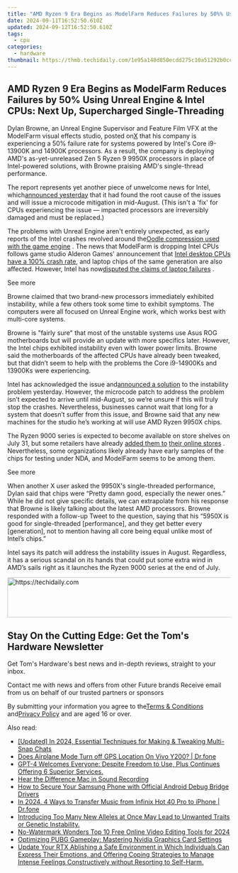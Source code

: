 ```yaml
---
title: "AMD Ryzen 9 Era Begins as ModelFarm Reduces Failures by 50%% Using Unreal Engine & Intel CPUs: Next Up, Supercharged Single-Threading!"
date: 2024-09-11T16:52:50.610Z
updated: 2024-09-12T16:52:50.610Z
tags:
  - cpu
categories:
  - hardware
thumbnail: https://thmb.techidaily.com/1e95a148d850ecdd275c10a51292b0ccb900f6b4eff5c9989165ba5b957b7575.jpg
---
```


## AMD Ryzen 9 Era Begins as ModelFarm Reduces Failures by 50% Using Unreal Engine & Intel CPUs: Next Up, Supercharged Single-Threading

Dylan Browne, an Unreal Engine Supervisor and Feature Film VFX at the ModelFarm visual effects studio, posted on[X](https://x.com/DylserX/status/1815688815996281128) that his company is experiencing a 50% failure rate for systems powered by Intel's Core i9-13900K and 14900K processors. As a result, the company is deploying AMD's as-yet-unreleased Zen 5 Ryzen 9 9950X processors in place of Intel-powered solutions, with Browne praising AMD's single-thread performance.  
  
 The report represents yet another piece of unwelcome news for Intel, which[announced yesterday](https://www.tomshardware.com/pc-components/cpus/intel-finally-announces-a-solution-for-cpu-crashing-errors-claims-elevated-voltages-are-the-root-cause-fix-coming-by-mid-august) that it had found the root cause of the issues and will issue a microcode mitigation in mid-August. (This isn't a 'fix' for CPUs experiencing the issue — impacted processors are irreversibly damaged and must be replaced.)  
  
 The problems with Unreal Engine aren't entirely unexpected, as early reports of the Intel crashes revolved around the[Oodle compression used with the game engine](https://www.tomshardware.com/pc-components/cpus/intel-continues-search-for-source-of-core-i9-chip-crashes-issues-statement-about-recommended-bios-settings-to-board-partners) . The news that ModelFarm is dropping Intel CPUs follows game studio Alderon Games' announcement that [Intel desktop CPUs have a 100% crash rate,](https://www.tomshardware.com/pc-components/cpus/game-publisher-claims-100-crash-rate-with-intel-cpus-alderon-games-says-company-sells-defective-13th-and-14th-gen-chips) and laptop chips of the same generation are also affected. However, Intel has now[disputed the claims of laptop failures](https://www.tomshardware.com/pc-components/cpus/intel-says-13th-and-14th-gen-mobile-cpus-are-crashing-but-not-due-to-the-same-bug-as-desktop-chips-chipmaker-blames-common-software-and-hardware-issues) .

 See more

 Browne claimed that two brand-new processors immediately exhibited instability, while a few others took some time to exhibit symptoms. The computers were all focused on Unreal Engine work, which works best with multi-core systems.  
  
 Browne is "fairly sure" that most of the unstable systems use Asus ROG motherboards but will provide an update with more specifics later. However, the Intel chips exhibited instability even with lower power limits. Browne said the motherboards of the affected CPUs have already been tweaked, but that didn’t seem to help with the problems the Core i9-14900Ks and 13900Ks were experiencing.  
  
 Intel has acknowledged the issue and[announced a solution](https://www.tomshardware.com/pc-components/cpus/intel-finally-announces-a-solution-for-cpu-crashing-errors-claims-elevated-voltages-are-the-root-cause-fix-coming-by-mid-august) to the instability problem yesterday. However, the microcode patch to address the problem isn’t expected to arrive until mid-August, so we’re unsure if this will truly stop the crashes. Nevertheless, businesses cannot wait that long for a system that doesn’t suffer from this issue, and Browne said that any new machines for the studio he’s working at will use AMD Ryzen 9950X chips.  
  
 The Ryzen 9000 series is expected to become available on store shelves on July 31, but some retailers have already [added them to](https://www.tomshardware.com/pc-components/cpus/amd-ryzen-9000-processors-prices-listed-by-french-retailer-european-ryzen-9-9900x-price-converts-to-nearly-dollar750#xenforo-comments-3850048) [their online stores](https://www.tomshardware.com/pc-components/cpus/amd-ryzen-9000-processors-prices-listed-by-french-retailer-european-ryzen-9-9900x-price-converts-to-nearly-dollar750#xenforo-comments-3850048) . Nevertheless, some organizations likely already have early samples of the chips for testing under NDA, and ModelFarm seems to be among them.

 See more

 When another X user asked the 9950X's single-threaded performance, Dylan said that chips were “Pretty damn good, especially the newer ones.” While he did not give specific details, we can extrapolate from his response that Browne is likely talking about the latest AMD processors. Browne responded with a follow-up Tweet to the question, saying that his “5950X is good for single-threaded \[performance\], and they get better every \[generation\], not to mention having all core being equal unlike most of Intel’s chips.”  
  
 Intel says its patch will address the instability issues in August. Regardless, it has a serious scandal on its hands that could put some extra wind in AMD’s sails right as it launches the Ryzen 9000 series at the end of July.

<!-- affiliate ads begin -->
<a href="https://unicoeye.pxf.io/c/5597632/2134490/18498" target="_top" id="2134490">
  <img src="//a.impactradius-go.com/display-ad/18498-2134490" border="0" alt="https://techidaily.com" width="728" height="90"/>
</a>
<img height="0" width="0" src="https://unicoeye.pxf.io/i/5597632/2134490/18498" style="position:absolute;visibility:hidden;" border="0" />
<!-- affiliate ads end -->

## Stay On the Cutting Edge: Get the Tom's Hardware Newsletter

 Get Tom's Hardware's best news and in-depth reviews, straight to your inbox.

 Contact me with news and offers from other Future brands  Receive email from us on behalf of our trusted partners or sponsors

 By submitting your information you agree to the[Terms & Conditions](https://futureplc.com/terms-conditions/) and[Privacy Policy](https://futureplc.com/privacy-policy/) and are aged 16 or over.

<ins class="adsbygoogle"
     style="display:block"
     data-ad-format="autorelaxed"
     data-ad-client="ca-pub-7571918770474297"
     data-ad-slot="1223367746"></ins>

<ins class="adsbygoogle"
     style="display:block"
     data-ad-client="ca-pub-7571918770474297"
     data-ad-slot="8358498916"
     data-ad-format="auto"
     data-full-width-responsive="true"></ins>

<span class="atpl-alsoreadstyle">Also read:</span>
<div><ul>
<li><a href="https://snapchat-videos.techidaily.com/updated-in-2024-essential-techniques-for-making-and-tweaking-multi-snap-chats/"><u>[Updated] In 2024, Essential Techniques for Making & Tweaking Multi-Snap Chats</u></a></li>
<li><a href="https://fake-location.techidaily.com/does-airplane-mode-turn-off-gps-location-on-vivo-y200-drfone-by-drfone-virtual-android/"><u>Does Airplane Mode Turn off GPS Location On Vivo Y200? | Dr.fone</u></a></li>
<li><a href="https://tech-savvy.techidaily.com/1721430143746-gpt-4-welcomes-everyone-despite-freedom-to-use-plus-continues-offering-6-superior-services/"><u>GPT-4 Welcomes Everyone: Despite Freedom to Use, Plus Continues Offering 6 Superior Services.</u></a></li>
<li><a href="https://desktop-recording.techidaily.com/hear-the-difference-mac-in-sound-recording/"><u>Hear the Difference Mac in Sound Recording</u></a></li>
<li><a href="https://hardware-updates.techidaily.com/how-to-secure-your-samsung-phone-with-official-android-debug-bridge-drivers/"><u>How to Secure Your Samsung Phone with Official Android Debug Bridge Drivers</u></a></li>
<li><a href="https://android-transfer.techidaily.com/in-2024-4-ways-to-transfer-music-from-infinix-hot-40-pro-to-iphone-drfone-by-drfone-transfer-from-android-transfer-from-android/"><u>In 2024, 4 Ways to Transfer Music from Infinix Hot 40 Pro to iPhone | Dr.fone</u></a></li>
<li><a href="https://hardware-updates.techidaily.com/1722976221412-introducing-too-many-new-alleles-at-once-may-lead-to-unwanted-traits-or-genetic-instability/"><u>Introducing Too Many New Alleles at Once May Lead to Unwanted Traits or Genetic Instability.</u></a></li>
<li><a href="https://smart-video-editing.techidaily.com/no-watermark-wonders-top-10-free-online-video-editing-tools-for-2024/"><u>No-Watermark Wonders Top 10 Free Online Video Editing Tools for 2024</u></a></li>
<li><a href="https://techidaily.com/optimizing-pubg-gameplay-mastering-nvidia-graphics-card-settings/"><u>Optimizing PUBG Gameplay: Mastering Nvidia Graphics Card Settings</u></a></li>
<li><a href="https://hardware-updates.techidaily.com/update-your-rtx-ablishing-a-safe-environment-in-which-individuals-can-express-their-emotions-and-offering-coping-strategies-to-manage-intense-feelings-const281/"><u>Update Your RTX Ablishing a Safe Environment in Which Individuals Can Express Their Emotions, and Offering Coping Strategies to Manage Intense Feelings Constructively without Resorting to Self-Harm.</u></a></li>
</ul></div>

